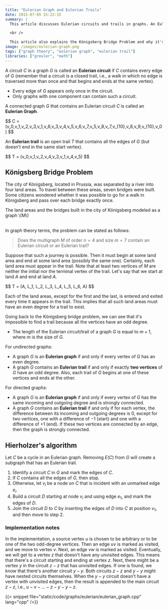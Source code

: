 ```yaml
---
title: "Eulerian Graph and Eulerian Trails"
date: 2015-07-05 15:22:15
summary: |
  This article discusses Eulerian circuits and trails in graphs. An Eulerian circuit is a closed trail that contains every edge of a graph, and an Eulerian trail is an open trail that contains all the edges of a graph but doesn't end in the same start vertex.

  <br />

  This article also explains the Königsberg Bridge Problem and why it's impossible to find a trail in it. Finally, there are two implementations in C++ to find Eulerian trails in directed and undirected graphs.
image: /images/eulerian-graph.png
tags: ["graph theory", "eulerian graph", "eulerian trail"]
libraries: ["greuler", "math"]
---
```


A circuit $C$ in a graph $G$ is called an **Eulerian circuit** if $C$ contains every edge of $G$ (remember that a circuit is a closed trail, i.e., a walk in which no edge is traversed more than once and that begins and ends at the same vertex).

- Every edge of $G$ appears only once in the circuit.
- Only graphs with one component can contain such a circuit.

A connected graph $G$ that contains an Eulerian circuit $C$ is called an **Eulerian Graph**.

<div id="figure-eulerian-graph"></div>

<div>$$
C = (v_0,v_1,v_2,v_3,v_1,v_6,v_3,v_4,v_5,v_6,v_7,v_5,v_8,v_7,v_{10},v_8,v_9,v_{10},v_0)
$$</div>

An **Eulerian trail** is an open trail $T$ that contains all the edges of $G$ (but doesn't end in the same start vertex).

<div id="figure-eulerian-trail"></div>

<div>$$
T = (v_0,v_1,v_2,v_4,v_3,v_1,v_4,v_5)
$$</div>

## Königsberg Bridge Problem

The city of Königsberg, located in Prussia, was separated by a river into four land areas. To travel between these areas, seven bridges were built. Some citizens wondered whether it was possible to go for a walk in Königsberg and pass over each bridge exactly once.

<div id="figure-konigsberg-bridges"></div>

<div class="tw-text-center">
The land areas and the bridges built in the city of Königsberg modeled as a graph <span class="math">\(M\)</span>
</div>

<br />

In graph theory terms, the problem can be stated as follows:

> Does the multigraph $M$ of order $n = 4$ and size $m = 7$ contain an Eulerian circuit or an Eulerian trail?

Suppose that such a journey is possible. Then it must begin at some land area and end at some land area (possibly the same one). Certainly, each land area must appear in the trail. Note that at least two vertices of $M$ are neither the initial nor the terminal vertex of the trail. Let's say that we start at land $A$ and end at land $A$.

<div>$$
T = (A, L_1, L_2, L_3, L_4, L_5, L_6, A)
$$</div>

Each of the land areas, except for the first and the last, is entered and exited every time it appears in the trail. This implies that all such land areas must have an even degree for a trail to exist.

Going back to the Königsberg bridge problem, we can see that it's impossible to find a trail because all the vertices have an odd degree.

- The length of the Eulerian circuit/trail of a graph $G$ is equal to $m + 1$, where $m$ is the size of $G$.

For undirected graphs:

- A graph $G$ is an **Eulerian graph** if and only if every vertex of $G$ has an even degree.
- A graph $G$ contains an **Eulerian trail** if and only if exactly **two vertices** of $G$ have an odd degree. Also, each trail of $G$ begins at one of these vertices and ends at the other.

For directed graphs:

- A graph $G$ is an **Eulerian graph** if and only if every vertex of $G$ has the same incoming and outgoing degree and is strongly connected.
- A graph $G$ contains an **Eulerian trail** if and only if for each vertex, the difference between its incoming and outgoing degrees is 0, except for two vertices, one with a difference of $-1$ (start) and one with a difference of $+1$ (end). If these two vertices are connected by an edge, then the graph is strongly connected.

## Hierholzer's algorithm

Let $C$ be a cycle in an Eulerian graph. Removing $E(C)$ from $G$ will create a subgraph that has an Eulerian trail.

1. Identify a circuit $C$ in $G$ and mark the edges of $C$.
2. If $C$ contains all the edges of $G$, then stop.
3. Otherwise, let $v_i$ be a node on $C$ that is incident with an unmarked edge $e_i$.
4. Build a circuit $D$ starting at node $v_i$ and using edge $e_1$, and mark the edges of $D$.
5. Join the circuit $D$ to $C$ by inserting the edges of $D$ into $C$ at position $v_1$, and then move to step 2.

### Implementation notes

In the implementation, a source vertex $u$ is chosen to be arbitrary or to be one of the two odd-degree vertices. Then an edge $uv$ is marked as visited, and we move to vertex $v$. Next, an edge $vw$ is marked as visited. Eventually, we will get to a vertex $z$ that doesn't have any unvisited edges. This means that there's a circuit starting and ending at vertex $z$. Next, there might be a vertex $y$ in the circuit $z-z$ that has unvisited edges. If one is found, we know that there's another circuit $y-y$. Both circuits $z-z$ and $y-y$ might have nested circuits themselves. When the $y-y$ circuit doesn't have a vertex with unvisited edges, then the result is appended to the main circuit $z-z$, i.e., $u-v-\ldots-z-y-y-z$.

<!--

<style>
#stack, #trail {
  height: 40px;
}
#figure-find-eulerian-trail span {
  width: 50px;
  border: 1px solid #999;
  padding: 5px 10px;
}
</style>

<div id="figure-find-eulerian-trail">
  <div class="overlay" style="position: absolute"></div>
  <div id="stack">
    stack:
  </div>
  <div id="trail">
    trail:
  </div>
</div>
-->

{{< snippet file="static/code/graphs/eulerian/eulerian_graph.cpp" lang="cpp" />}}

<script src="/js/graph/eulerian-graphs.js"></script>
